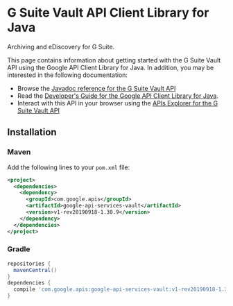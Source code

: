 # G Suite Vault API Client Library for Java

Archiving and eDiscovery for G Suite.

This page contains information about getting started with the G Suite Vault API
using the Google API Client Library for Java. In addition, you may be interested
in the following documentation:

* Browse the [Javadoc reference for the G Suite Vault API][javadoc]
* Read the [Developer's Guide for the Google API Client Library for Java][google-api-client].
* Interact with this API in your browser using the [APIs Explorer for the G Suite Vault API][api-explorer]

## Installation

### Maven

Add the following lines to your `pom.xml` file:

```xml
<project>
  <dependencies>
    <dependency>
      <groupId>com.google.apis</groupId>
      <artifactId>google-api-services-vault</artifactId>
      <version>v1-rev20190918-1.30.9</version>
    </dependency>
  </dependencies>
</project>
```

### Gradle

```gradle
repositories {
  mavenCentral()
}
dependencies {
  compile 'com.google.apis:google-api-services-vault:v1-rev20190918-1.30.9'
}
```

[javadoc]: https://googleapis.dev/java/google-api-services-vault/latest/index.html
[google-api-client]: https://github.com/googleapis/google-api-java-client/
[api-explorer]: https://developers.google.com/apis-explorer/#p/vault/v1/
